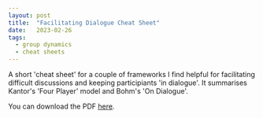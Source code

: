 ```yaml
---
layout: post
title:  "Facilitating Dialogue Cheat Sheet"
date:   2023-02-26
tags:
  - group dynamics
  - cheat sheets
---
```

A short 'cheat sheet' for a couple of frameworks I find helpful for facilitating difficult discussions and keeping participiants 'in dialogue'. It summarises Kantor's 'Four Player' model and Bohm's 'On Dialogue'.

You can download the PDF [here](https://github.com/jbrunton/FacilitatingDialogueCheatSheet/raw/master/Facilitating_Dialogue_Cheat_Sheet.pdf).

<object
  data="/assets/facilitating-dialogue/Facilitating_Dialogue_Cheat_Sheet.pdf"
  type="application/pdf"
  style="width:100%; height: 600px;" frameborder="0">
</object>

